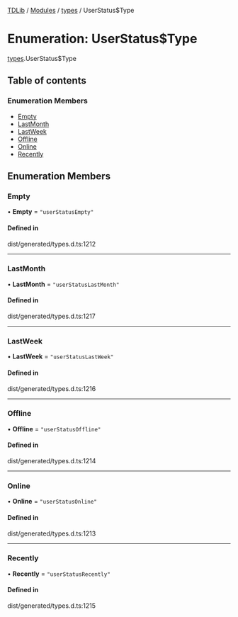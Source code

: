 [TDLib](../README.md) / [Modules](../modules.md) / [types](../modules/types.md) / UserStatus$Type

# Enumeration: UserStatus$Type

[types](../modules/types.md).UserStatus$Type

## Table of contents

### Enumeration Members

- [Empty](types.UserStatus_Type.md#empty)
- [LastMonth](types.UserStatus_Type.md#lastmonth)
- [LastWeek](types.UserStatus_Type.md#lastweek)
- [Offline](types.UserStatus_Type.md#offline)
- [Online](types.UserStatus_Type.md#online)
- [Recently](types.UserStatus_Type.md#recently)

## Enumeration Members

### Empty

• **Empty** = ``"userStatusEmpty"``

#### Defined in

dist/generated/types.d.ts:1212

___

### LastMonth

• **LastMonth** = ``"userStatusLastMonth"``

#### Defined in

dist/generated/types.d.ts:1217

___

### LastWeek

• **LastWeek** = ``"userStatusLastWeek"``

#### Defined in

dist/generated/types.d.ts:1216

___

### Offline

• **Offline** = ``"userStatusOffline"``

#### Defined in

dist/generated/types.d.ts:1214

___

### Online

• **Online** = ``"userStatusOnline"``

#### Defined in

dist/generated/types.d.ts:1213

___

### Recently

• **Recently** = ``"userStatusRecently"``

#### Defined in

dist/generated/types.d.ts:1215
